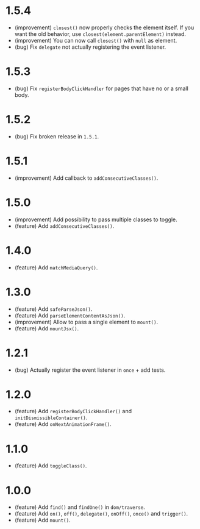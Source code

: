 1.5.4
=====

*   (improvement) `closest()` now properly checks the element itself. If you want the old behavior, use `closest(element.parentElement)` instead.
*   (improvement) You can now call `closest()` with `null` as element.
*   (bug) Fix `delegate` not actually registering the event listener.


1.5.3
=====

*   (bug) Fix `registerBodyClickHandler` for pages that have no or a small body.


1.5.2
=====

*   (bug) Fix broken release in `1.5.1`.


1.5.1
=====

*   (improvement) Add callback to `addConsecutiveClasses()`. 


1.5.0
=====

*   (improvement) Add possibility to pass multiple classes to toggle.
*   (feature) Add `addConsecutiveClasses()`.


1.4.0
=====

*   (feature) Add `matchMediaQuery()`.


1.3.0
=====

*   (feature) Add `safeParseJson()`.
*   (feature) Add `parseElementContentAsJson()`.
*   (improvement) Allow to pass a single element to `mount()`.
*   (feature) Add `mountJsx()`.


1.2.1
=====

*   (bug) Actually register the event listener in `once` + add tests.


1.2.0
=====

*   (feature) Add `registerBodyClickHandler()` and `initDismissibleContainer()`.
*   (feature) Add `onNextAnimationFrame()`.


1.1.0
=====

*   (feature) Add `toggleClass()`.


1.0.0
=====

*   (feature) Add `find()` and `findOne()` in `dom/traverse`.
*   (feature) Add `on()`, `off()`, `delegate()`, `onOff()`, `once()` and `trigger()`.
*   (feature) Add `mount()`.
